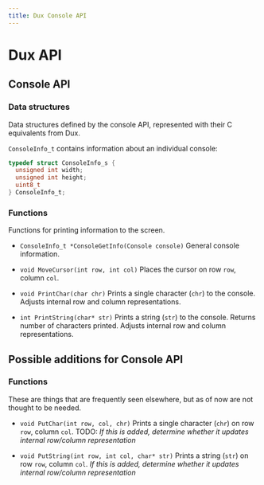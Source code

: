 ```yaml
---
title: Dux Console API
---
```


# Dux API #

## Console API ##

### Data structures ###

Data structures defined by the console API, represented with their C equivalents from Dux.


`ConsoleInfo_t` contains information about an individual console:

``` c
typedef struct ConsoleInfo_s {
  unsigned int width;
  unsigned int height;
  uint8_t 
} ConsoleInfo_t;
```

### Functions ###

Functions for printing information to the screen.

* `ConsoleInfo_t *ConsoleGetInfo(Console console)`
  General console information.

* `void MoveCursor(int row, int col)`
  Places the cursor on row `row`, column `col`.

* `void PrintChar(char chr)`
  Prints a single character (`chr`) to the console.
  Adjusts internal row and column representations.

* `int PrintString(char* str)`
  Prints a string (`str`) to the console.
  Returns number of characters printed.
  Adjusts internal row and column representations.

## Possible additions for Console API ##

### Functions ###

These are things that are frequently seen elsewhere, but as of now are not thought to be needed.

* `void PutChar(int row, col, chr)`
  Prints a single character (`chr`) on row `row`, column `col`.
  TODO: *If this is added, determine whether it updates internal row/column representation*

* `void PutString(int row, int col, char* str)`
  Prints a string (`str`) on row `row`, column `col`.
  *If this is added, determine whether it updates internal row/column representation*

